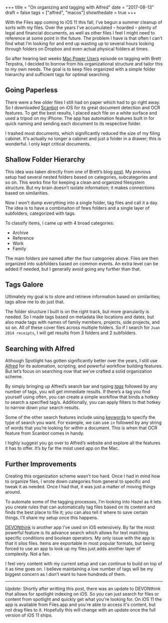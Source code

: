 +++
title = "On organizing and tagging with Alfred"
date = "2017-08-13"
draft = false
tags = ["alfred", "macos"]
showthedate = true
+++

With the Files app coming to iOS 11 this fall, I’ve begun a summer cleanup of sorts with my files. Over the years I’ve accumulated – hoarded – plenty of legal and financial documents, as well as other files I feel I might need to reference at some point in the future. The problem I have is that often I can’t find what I’m looking for and end up wasting up to several hours looking through folders on Dropbox and even actual physical folders at times.

So after hearing last weeks [Mac Power Users](https://www.relay.fm/mpu/390) episode on tagging with Brett Terpstra, I decided to borrow from his organizational structure and tailor this to my own needs. The goal is to keep files organized with a simple folder hierarchy and sufficient tags for optimal searching.

## Going Paperless
There were a few older files I still had on paper which had to go right away. So I downloaded [Scanbot](https://itunes.apple.com/us/app/scanbot-pro-scanner-app-fax/id1007355333?mt=8) on iOS for its great document detection and OCR features. To get the best results, I placed each file on a white surface and used a tripod on my iPhone. The app has automation features built in for quick naming and sending each document to its respective folder.

I trashed most documents, which significantly reduced the size of my filing cabinet. It's actually no longer a cabinet and just a folder in a drawer; this is wonderful. I only kept critical documents.

## Shallow Folder Hierarchy
This idea was taken directly from one of Brett’s blog [post](http://brettterpstra.com/2011/02/22/on-sorting-tagging-and-other-nerdery/). My previous setup had several nested folders based on categories, subcategories and so on. This works fine for keeping a clean and organized filesystem structure. But my brain doesn’t isolate information; it makes connections based on similarities.

Now I won’t dump everything into a single folder, tag files and call it a day. The idea is to have a combinaiton of fews folders and a single layer of subfolders, categorized with tags.

To classify items, I came up with 4 broad categories:

* Archive
* Reference
* Work
* Family

The main folders are named after the four categories above. Files are then organized into subfolders based on common events. An extra level can be added if needed, but I generally avoid going any further than that.

## Tags Galore
Ultimately my goal is to store and retrieve information based on similarities; tags allow me to do just that.

The folder structure I built is on the right track, but more granularity is needed. So I made tags based on metadata like locations and dates, but also made tags with names of family members, projects, side projects, and so on. All of these cover files across multiple folders. So if I search for `Juan 2014 receipts`, I will get results from 3 folders and 2 subfolders.

## Searching with Alfred
Although Spotlight has gotten significantly better over the years, I still use [Alfred](https://www.alfredapp.com) for its automation, scripting, and powerful workflow building features. But let’s focus on searching now that we’ve crafted a solid organization scheme.

By simply bringing up Alfred’s search bar and typing *[tags](https://www.alfredapp.com/blog/tips-and-tricks/3-ways-to-use-osx-tags-for-better-search/)* followed by any number of tags, you will get immediate results. If there’s a tag you find yourself using often, you can create a simple workflow that binds a hotkey to search a specified tag/s. Additionally, you can apply filters to that hotkey to narrow down your search results.

Some of the other search features include using [keywords](https://www.alfredapp.com/help/features/file-search/#file-search) to specify the type of search you want. For example, we can use `in` followed by any string of words that you’re looking for *within* a document. This is when that OCR feature from Scanbot comes in handy.

I highly suggest you go over to Alfred’s website and explore all the features it has to offer. It’s by far the most used app on the Mac.

## Further Improvements
Creating this organization scheme wasn't too hard. Once I had in mind how to organize files, I wrote down categories from general to specific and tweak it as needed. Once I had that, it was just a matter of moving things around.

To automate some of the tagging processes, I’m looking into Hazel as it lets you create rules that can automatically tag files based on its content and finds the best place to file it; you can also tell it where to save certain things. I’ll share my setup once this happens.

[DEVONthink](https://itunes.apple.com/us/app/devonthink-to-go/id395722470?mt=8) is another app I’ve used on iOS extensively. By far the most powerful feature is its advance search which allows for text matching specific conditions and boolean operators. My only issue with the app is that it silos files. Items are exportable in most popular formats, but being forced to use an app to look up my files just adds another layer of complexity. Not a fan.

I feel very content with my current setup and can continue to build on top of it as time goes on. I believe maintaining a low number of tags will be my biggest concern as I don’t want to have hundreds of them. 

---

*Update:* Shortly after writting this post, there was an update to DEVONthink that allows for spotlight indexing on iOS. So you can just search for files or content from spotlight and quickly get what you're looking for. On iOS 11 the app is available from Files.app and you're able to access it's content, but not drag files to it. Hopefully this will change with an update once the full version of iOS 11 ships.